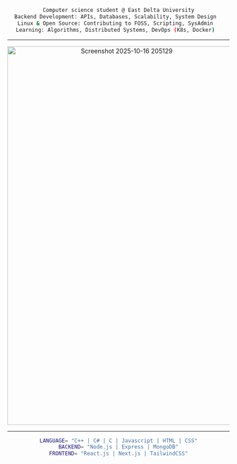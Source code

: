 <div align="center">
  
```bash
Computer science student @ East Delta University
Backend Development: APIs, Databases, Scalability, System Design  
Linux & Open Source: Contributing to FOSS, Scripting, SysAdmin  
Learning: Algorithms, Distributed Systems, DevOps (K8s, Docker)  
```

---

<p align="center">
<img width="525" height="859" alt="Screenshot 2025-10-16 205129" src="https://github.com/user-attachments/assets/0e0ffd1b-e830-4a51-b54a-fa5e7e7345a8" />

  <br/>
</p>

---
```bash
LANGUAGE= "C++ | C# | C | Javascript | HTML | CSS"
BACKEND= "Node.js | Express | MongoDB"
FRONTEND= "React.js | Next.js | TailwindCSS"
```
</div>
